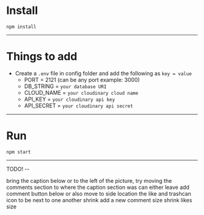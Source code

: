 # Install

`npm install`

---

# Things to add

- Create a `.env` file in config folder and add the following as `key = value`
  - PORT = 2121 (can be any port example: 3000)
  - DB_STRING = `your database URI`
  - CLOUD_NAME = `your cloudinary cloud name`
  - API_KEY = `your cloudinary api key`
  - API_SECRET = `your cloudinary api secret`

---

# Run

`npm start`

---

TODO! --

bring the caption below or to the left of the picture, 
try moving the comments section to where the caption section was
can either leave add comment button below or also move to side
location the like and trashcan icon to be next to one another
shrink add a new comment size
shrink likes size